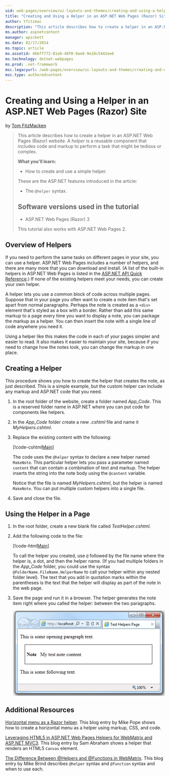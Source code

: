 ```yaml
---
uid: web-pages/overview/ui-layouts-and-themes/creating-and-using-a-helper-in-an-aspnet-web-pages-site
title: "Creating and Using a Helper in an ASP.NET Web Pages (Razor) Site | Microsoft Docs"
author: tfitzmac
description: "This article describes how to create a helper in an ASP.NET Web Pages (Razor) website. A helper is a reusable component that includes code and markup to perf..."
ms.author: aspnetcontent
manager: wpickett
ms.date: 02/17/2014
ms.topic: article
ms.assetid: 46bff772-01e0-40f0-9ae6-9e18c5442ee6
ms.technology: dotnet-webpages
ms.prod: .net-framework
msc.legacyurl: /web-pages/overview/ui-layouts-and-themes/creating-and-using-a-helper-in-an-aspnet-web-pages-site
msc.type: authoredcontent
---
```

Creating and Using a Helper in an ASP.NET Web Pages (Razor) Site
====================
by [Tom FitzMacken](https://github.com/tfitzmac)

> This article describes how to create a helper in an ASP.NET Web Pages (Razor) website. A *helper* is a reusable component that includes code and markup to perform a task that might be tedious or complex.
> 
> **What you'll learn:** 
> 
> - How to create and use a simple helper.
> 
> These are the ASP.NET features introduced in the article:
> 
> - The `@helper` syntax.
>   
> 
> ## Software versions used in the tutorial
> 
> 
> - ASP.NET Web Pages (Razor) 3
>   
> 
> This tutorial also works with ASP.NET Web Pages 2.


## Overview of Helpers

If you need to perform the same tasks on different pages in your site, you can use a helper. ASP.NET Web Pages includes a number of helpers, and there are many more that you can download and install. (A list of the built-in helpers in ASP.NET Web Pages is listed in the [ASP.NET API Quick Reference](https://go.microsoft.com/fwlink/?LinkId=202907).) If none of the existing helpers meet your needs, you can create your own helper.

A helper lets you use a common block of code across multiple pages. Suppose that in your page you often want to create a note item that's set apart from normal paragraphs. Perhaps the note is created as a `<div>` element that's styled as a box with a border. Rather than add this same markup to a page every time you want to display a note, you can package the markup as a helper. You can then insert the note with a single line of code anywhere you need it.

Using a helper like this makes the code in each of your pages simpler and easier to read. It also makes it easier to maintain your site, because if you need to change how the notes look, you can change the markup in one place.

## Creating a Helper

This procedure shows you how to create the helper that creates the note, as just described. This is a simple example, but the custom helper can include any markup and ASP.NET code that you need.

1. In the root folder of the website, create a folder named *App\_Code*. This is a reserved folder name in ASP.NET where you can put code for components like helpers.
2. In the *App\_Code* folder create a new *.cshtml* file and name it *MyHelpers.cshtml*.
3. Replace the existing content with the following:

    [!code-cshtml[Main](creating-and-using-a-helper-in-an-aspnet-web-pages-site/samples/sample1.cshtml)]

    The code uses the `@helper` syntax to declare a new helper named `MakeNote`. This particular helper lets you pass a parameter named `content` that can contain a combination of text and markup. The helper inserts the string into the note body using the `@content` variable.

    Notice that the file is named *MyHelpers.cshtml*, but the helper is named `MakeNote`. You can put multiple custom helpers into a single file.
4. Save and close the file.

## Using the Helper in a Page

1. In the root folder, create a new blank file called *TestHelper.cshtml*.
2. Add the following code to the file:

    [!code-html[Main](creating-and-using-a-helper-in-an-aspnet-web-pages-site/samples/sample2.html)]

    To call the helper you created, use `@` followed by the file name where the helper is, a dot, and then the helper name. (If you had multiple folders in the *App\_Code* folder, you could use the syntax `@FolderName.FileName.HelperName` to call your helper within any nested folder level). The text that you add in quotation marks within the parentheses is the text that the helper will display as part of the note in the web page.
3. Save the page and run it in a browser. The helper generates the note item right where you called the helper: between the two paragraphs.

    ![Screenshot showing the page in the browser and how the helper generated markup that puts a box around the specified text.](creating-and-using-a-helper-in-an-aspnet-web-pages-site/_static/image1.jpg)

## Additional Resources


[Horizontal menu as a Razor helper](http://mikepope.com/blog/DisplayBlog.aspx?permalink=2341). This blog entry by Mike Pope shows how to create a horizontal menu as a helper using markup, CSS, and code.

[Leveraging HTML5 in ASP.NET Web Pages Helpers for WebMatrix and ASP.NET MVC3](http://geekswithblogs.net/wildturtle/archive/2010/11/08/html5-in-asp.net-web-pages-helpers-for-webmatrix-and_aspnet_mvc3.aspx). This blog entry by Sam Abraham shows a helper that renders an HTML5 `Canvas` element.

[The Difference Between @Helpers and @Functions in WebMatrix](http://www.mikesdotnetting.com/Article/173/The-Difference-Between-@Helpers-and-@Functions-In-WebMatrix). This blog entry by Mike Brind describes `@helper` syntax and `@function` syntax and when to use each.
